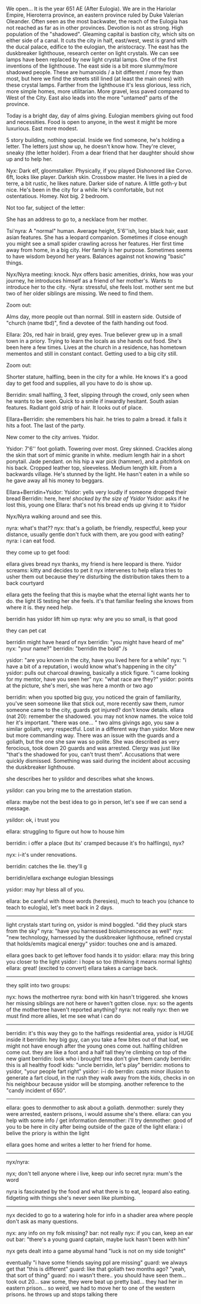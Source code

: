 We open... 
It is the year 651 AE (After Eulogia). We are in the Hariolar Empire, Hieroterra province, an eastern province ruled by Duke Valerian Oleander. Often seen as the most backwater, the reach of the Eulogia has not reached as far as in other provinces. Devotion is not as strong. High population of the "shadowed". Gleaming capital is bastion city, which sits on either side of a canal. It cuts the city in half, east/west, west is grand with the ducal palace, edifice to the eulogian, the aristocracy. The east has the duskbreaker lighthouse, research center on light crystals. We can see lamps have been replaced by new light crystal lamps. One of the first inventions of the lighthouse. The east side is a bit more slummy/more shadowed people. These are humanoids / a bit different / more fey than most, but here we find the streets still lined (at least the main ones) with these crystal lamps. Farther from the lighthouse it's less glorious, less rich, more simple homes, more utilitarian. More gravel, less paved compared to West of the City. East also leads into the more "untamed" parts of the province. 

Today is a bright day, day of alms giving. Eulogian members giving out food and necessities. Food is open to anyone, in the west it might be more luxurious. East more modest. 

5 story building, nothing special. Inside we find someone, he's holding a letter. The letters just show up, he doesn't know how. They're clever, sneaky (the letter holder). From a dear friend that her daughter should show up and to help her.

Nyx: Dark elf, gloomstalker. Physically, if you played Dishonored like Corvo. 6ft, looks like player. Darkish skin. Crossbow master.  He lives in a pied de terre, a bit rustic, he likes nature. Darker side of nature. A little goth-y but nice. He's been in the city for a while. He's comfortable, but not ostentatious. Homey. Not big. 2 bedroom. 

Not too far, subject of the letter:

She has an address to go to, a necklace from her mother.

Tsi'nyra: A "normal" human. Average height, 5'6''ish, long black hair, east asian features. She has a leopard companion. Sometimes if close enough you might see a small spider crawling across her features. Her first time away from home, in a big city. Her family is her purpose. Sometimes seems to have wisdom beyond her years. Balances against not knowing "basic" things.

Nyx/Nyra meeting: knock. Nyx offers basic amenities, drinks, how was your journey, he introduces himself as a friend of her mother's. Wants to introduce her to the city.
-Nyra: stressful, she feels lost. mother sent me but two of her older siblings are missing. We need to find them.

Zoom out:

Alms day, more people out than normal. Still in eastern side. Outside of "church (name tbd)", find a devotee of the faith handing out food.

Ellara: 20s, red hair in braid, grey eyes. True believer grew up in a small town in a priory. Trying to learn the locals as she hands out food. She's been here a few times. Lives at the church in a residence, has hometown mementos and still in constant contact. Getting used to a big city still.

Zoom out:

Shorter stature, halfling, been in the city for a while. He knows it's a good day to get food and supplies, all you have to do is show up.

Berridin: small halfling, 3 feet, slipping through the crowd, only seen when he wants to be seen. Quick to a smile if inwardly hesitant. South asian features. Radiant gold strip of hair. It looks out of place.

Ellara+Berridin: she remembers his hair. he tries to palm a bread. it falls it hits a foot. The last of the party.

New comer to the city arrives. Ysidor.

Ysidor: 7'6'' foot goliath. Towering over most. Grey skinned. Crackles along the skin that sort of mimic granite in white. medium length hair in a short ponytail. Jade pendant. on his hip a war pick (hammer), and a pitchfork on his back. Cropped leather top, sleeveless. Medium length kilt. From a backwards village. He's stunned by the light. He hasn't eaten in a while so he gave away all his money to beggars.

Ellara+Berridin+Ysidor: 
Ysidor: yells very loudly if someone dropped their bread
Berridin: here, here! *shocked by the size of Ysidor*
Ysidor: asks if he lost this, young one
Ellara: that's not his bread
ends up giving it to Ysidor

Nyx/Nyra walking around and see this.

nyra: what's that??
nyx: that's a goliath, be friendly, respectful, keep your distance, usually gentle don't fuck with them, are you good with eating?
nyra: i can eat food.

they come up to get food:

ellara gives bread
nyx thanks, my friend is here
leopard is there.
Ysidor screams: kitty and decides to pet it
nyx intervenes to help
ellara tries to usher them out because they're disturbing the distribution
takes them to a back courtyard

ellara gets the feeling that this is maybe what the eternal light wants her to do. the light IS testing her she feels. it's that familiar feeling she knows from where it is. they need help.

berridin has ysidor lift him up
nyra: why are you so small, is that good

they can pet cat

berridin might have heard of nyx
berridin: "you might have heard of me"
nyx: "your name?"
berridin: "berridin the bold" /s

ysidor: "are you known in the city, have you lived here for a while"
nyx: "i have a bit of a reputation, i would know what's happening in the city"
ysidor: pulls out charcoal drawing, basically a stick figure. "i came looking for my mentor, have you seen her"
nyx: "what race are they?"
ysidor: points at the picture, she's meri, she was here a month or two ago

berridin: when you spotted big guy, you noticed the grain of familiarity, you've seen someone like that stick out, more recently saw them, rumor someone came to the city, guards got injured? don't know details. 
ellara (nat 20): remember the shadowed. you may not know names. the voice told her it's important. "there was one... " two alms givings ago, you saw a similar goliath, very respectful. Lost in a different way than ysidor. More new but more commanding way. There was an issue with the guards and a goliath, but the one she saw was so polite. She was described as very ferocious, took down 20 guards and was arrested.  Clergy was just like "that's the shadowed for you, can't trust them". Accusations that were quickly dismissed. Something was said during the incident about accusing the duskbreaker lighthouse.

she describes her to ysildor and describes what she knows.

ysildor: can you bring me to the arrestation station.

ellara: maybe not the best idea to go in person, let's see if we can send a message.

ysildor: ok, i trust you

ellara: struggling to figure out how to house him

berridin: i offer a place (but its' cramped because it's fro halflings), nyx?

nyx: i-it's under renovations.

berridin: catches the lie. they'll g

berridin/ellara exchange eulogian blessings

ysidor: may hyr bless all of you.

ellara: be careful with those words (heresies), much to teach you (chance to teach to eulogia), let's meet back in 2 days.

------ 

light crystals start turing on, ysidor is mind boggled. "did they pluck stars from the sky"
nyra: "have you harnessed bioluminescence as well"
nyx: "new technology, harnessed by the duskbreaker lighthouse, refined crystal that holds/emits magical energy"
ysidor: touches one and is amazed.

ellara goes back to get leftover food hands it to ysidor:
ellara: may this bring you closer to the light
ysidor: i hope so too (thinking it means normal lights)
ellara: great! (excited to convert)
ellara takes a carriage back.

----
they split into two groups:

nyx: hows the mothertree
nyra: bond with kin hasn't triggered. she knows her missing siblings are not here or haven't gotten close.
nyx: so the agents of the mothertree haven't reported anything?
nyra: not really
nyx: then we must find more allies, let me see what i can do

---

berridin: it's this way
they go to the halfings residential area, ysidor is HUGE inside it
berridin: hey big guy, can you take a few bites out of that loaf, we might not have enough after the young ones come out.
halfling children come out.  they are like a foot and a half tall they're climbing on top of the new giant
berridin: look who i brought!
trea don't give them candy
berridin: this is all healthy food!
kids: "uncle berridin, let's play"
berridin: motions to ysidor, "your people fart right"
ysidor: i-i do
berrdin: casts minor illusion to generate a fart cloud, in the rush they walk away from the kids, checks in on his neighbour because ysidor will be stomping. another reference to the "candy incident of 650". 

----

ellara: goes to denmother to ask about a goliath.
denmother: surely they were arrested, eastern prisons, i would assume she's there.
ellara: can you help with some info / get information
denmother: i'll try
denmother: good of you to be here in city after being outside of the gaze of the light
ellara: i belive the priory is within the light

ellara goes home and writes a letter to her friend for home.

------ 

nyx/nyra:

nyx; don't tell anyone where i live, keep our info secret
nyra: mum's the word

nyra is fascinated by the food and what there is to eat, leopard also eating. fidgeting with things she's never seen like plumbing.

--- 

nyx decided to go to a watering hole for info in a shadier area where people don't ask as many questions.

nyx: any info on my folk missing?
bar: not really
nyx: if you can, keep an ear out
bar: "there's a young guard captain, maybe luck hasn't been with him"

nyx gets dealt into a game
abysmal hand
"luck is not on my side tonight"

eventually
"i have some friends saying ppl are missing"
guard: we always get that
"this is different"
guard: like that goliath two months ago?
"yeah, that sort of thing"
guard: no i wasn't there.. you should have seen them... took out 20... saw some, they were beat up pretty bad... they had her in eastern prison... so weird, we had to move her to one of the western prisons.
he throws up and stops talking there

